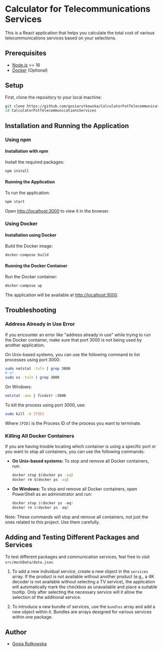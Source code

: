 
# Calculator for Telecommunications Services

This is a React application that helps you calculate the total cost of various telecommunications services based on your selections.

## Prerequisites

- [Node.js](https://nodejs.org/en/download/) >= 16
- [Docker](https://www.docker.com/products/docker-desktop) (Optional)

## Setup

First, clone the repository to your local machine:

```bash
git clone https://github.com/gosiarutkowska/CalculatorFotTelecommunicationsServices.git
cd CalculatorFotTelecommunicationsServices
```

## Installation and Running the Application

### Using npm

#### Installation with npm

Install the required packages:

```bash
npm install
```

#### Running the Application

To run the application:

```bash
npm start
```

Open [http://localhost:3000](http://localhost:3000) to view it in the browser.

### Using Docker

#### Installation using Docker

Build the Docker image:

```bash
docker-compose build
```

#### Running the Docker Container

Run the Docker container:

```bash
docker-compose up
```

The application will be available at [http://localhost:3000](http://localhost:3000).

## Troubleshooting

### Address Already in Use Error

If you encounter an error like "address already in use" while trying to run the Docker container, make sure that port 3000 is not being used by another application.

On Unix-based systems, you can use the following command to list processes using port 3000:

```bash
sudo netstat -tuln | grep 3000
# or
sudo ss -tuln | grep 3000
```

On Windows:

```bash
netstat -ano | findstr :3000
```

To kill the process using port 3000, use:

```bash
sudo kill -9 [PID]
```

Where `[PID]` is the Process ID of the process you want to terminate.

### Killing All Docker Containers

If you are having trouble locating which container is using a specific port or you want to stop all containers, you can use the following commands:

- **On Unix-based systems:** To stop and remove all Docker containers, run:
  ```bash
  docker stop $(docker ps -aq)
  docker rm $(docker ps -aq)
  ```

- **On Windows:** To stop and remove all Docker containers, open PowerShell as an administrator and run:
  ```powershell
  docker stop $(docker ps -aq)
  docker rm $(docker ps -aq)
  ```

Note: These commands will stop and remove all containers, not just the ones related to this project. Use them carefully.

## Adding and Testing Different Packages and Services

To test different packages and communication services, feel free to visit `src/mockData/data.json`.

1. To add a new individual service, create a new object in the `services` array. If the product is not available without another product (e.g., a 4K decoder is not available without selecting a TV service), the application will automatically mark the checkbox as unavailable and place a suitable tooltip. Only after selecting the necessary service will it allow the selection of the additional service.

2. To introduce a new bundle of services, use the `bundles` array and add a new object within it. Bundles are arrays designed for various services within one package.

## Author

- [Gosia Rutkowska](https://github.com/gosiarutkowska)
